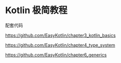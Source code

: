 # Kotlin 极简教程

配套代码

<https://github.com/EasyKotlin/chapter3_kotlin_basics>

<https://github.com/EasyKotlin/chapter4_type_system>

<https://github.com/EasyKotlin/chapter6_generics>